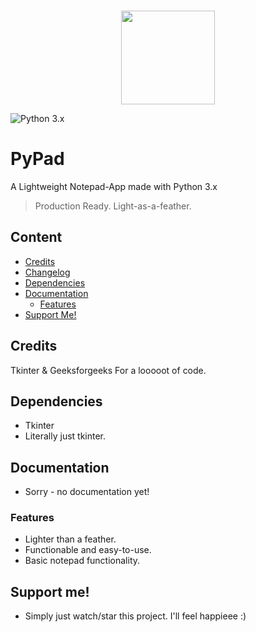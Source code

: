 <p align="center">
  <br>
    <img src="PyPad.png" width="150"/>
  <br>
</p>

![Python 3.x](https://img.shields.io/badge/python-3.x-yellow.svg)

# PyPad
A Lightweight Notepad-App made with Python 3.x

> Production Ready. Light-as-a-feather.

## Content
- [Credits](#credits)
- [Changelog](https://github.com/mime-r/PyPad/blob/master/PyPad/Changelog.md)
- [Dependencies](#dependencies)
- [Documentation](#documentation)
  - [Features](#features)
- [Support Me!](#support-me)

## Credits
Tkinter & Geeksforgeeks
For a looooot of code.
  
## Dependencies
- Tkinter
 - Literally just tkinter.

## Documentation
- Sorry - no documentation yet!

### Features
- Lighter than a feather.
- Functionable and easy-to-use.
- Basic notepad functionality.

## Support me!
- Simply just watch/star this project. I'll feel happieee :)
